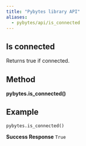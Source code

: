 ```yaml
---
title: "Pybytes library API"
aliases:
  - pybytes/api/is_connected
---
```


**Is connected**
----
  Returns true if connected.

**Method**
----
**pybytes.is_connected()**

**Example**
----
`pybytes.is_connected()`

**Success Response**
`True`
